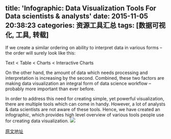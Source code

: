 title: 'Infographic: Data Visualization Tools For Data scientists & analysts'
date: 2015-11-05 20:38:23
categories: 资源工具汇总
tags: [数据可视化, 工具, 转载]
---
If we create a similar ordering on ability to interpret data in various forms – the order will surely look like this:

Text < Table < Charts < Interactive Charts

On the other hand, the amount of data which needs processing and interpretation is increasing by the second. Combined, these two factors are making data visualization an integral form of data science workflow – probably more important than ever before.

In order to address this need for creating simple, yet powerful visualization, there are multiple tools which can come in handy. However, a lot of analysts & data scientists are not aware of these tools. Hence, we have created an infographic, which provides high level overview of various tools people use for creating data visualization.
![](http://7xoxf6.com1.z0.glb.clouddn.com/resourcez.jpg)

[原文地址](http://www.analyticsvidhya.com/blog/2015/09/infographic-tools-data-visualization/)